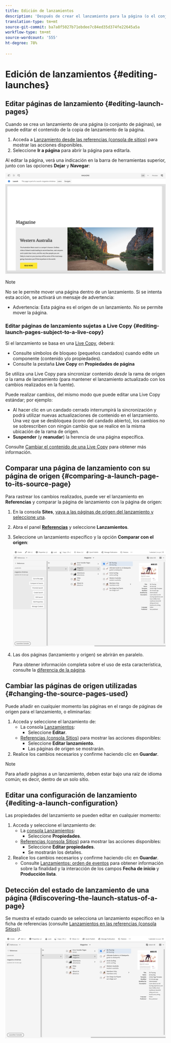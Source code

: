 ```yaml
---
title: Edición de lanzamientos
description: 'Después de crear el lanzamiento para la página (o el conjunto de páginas), se puede editar el contenido de la copia de inicio de las páginas. '
translation-type: tm+mt
source-git-commit: ba7a8f5027b71ebdee7c84ed35d374fe22645a5a
workflow-type: tm+mt
source-wordcount: '555'
ht-degree: 78%

---
```



# Edición de lanzamientos {#editing-launches}

## Editar páginas de lanzamiento {#editing-launch-pages}

Cuando se crea un lanzamiento de una página (o conjunto de páginas), se puede editar el contenido de la copia de lanzamiento de la página.

1. Acceda a [Lanzamiento desde las referencias (consola de sitios)](/help/sites-cloud/authoring/launches/overview.md#launches-in-references-sites-console) para mostrar las acciones disponibles.
1. Seleccione **Ir a página** para abrir la página para editarla.

Al editar la página, verá una indicación en la barra de herramientas superior, junto con las opciones **Dejar** y **Navegar**:

![Abandonar y navegar por el inicio desde el editor de páginas](/help/sites-cloud/authoring/assets/launches-edit-01.png)

>[!NOTE]
>
>No se le permite mover una página dentro de un lanzamiento. Si se intenta esta acción, se activará un mensaje de advertencia:
>
>* Advertencia: Esta página es el origen de un lanzamiento. No se permite mover la página.


### Editar páginas de lanzamiento sujetas a Live Copy {#editing-launch-pages-subject-to-a-live-copy}

Si el lanzamiento se basa en una [Live Copy](/help/sites-cloud/administering/msm/overview.md), deberá:

* Consulte símbolos de bloqueo (pequeños candados) cuando edite un componente (contenido y/o propiedades).
* Consulte la pestaña **Live Copy** en **Propiedades de página**

Se utiliza una Live Copy para sincronizar contenido *desde* la rama de origen *a* la rama de lanzamiento (para mantener el lanzamiento actualizado con los cambios realizados en la fuente).

Puede realizar cambios, del mismo modo que puede editar una Live Copy estándar; por ejemplo:

* Al hacer clic en un candado cerrado interrumpirá la sincronización y podrá utilizar nuevas actualizaciones de contenido en el lanzamiento. Una vez que se desbloquea (icono del candado abierto), los cambios no se sobrescriben con ningún cambio que se realice en la misma ubicación de la rama de origen.
* **Suspender** (y **reanudar**) la herencia de una página específica.

Consulte [Cambiar el contenido de una Live Copy](/help/sites-cloud/administering/msm/creating-live-copies.md) para obtener más información.

## Comparar una página de lanzamiento con su página de origen {#comparing-a-launch-page-to-its-source-page}

Para rastrear los cambios realizados, puede ver el lanzamiento en **Referencias** y comparar la página de lanzamiento con la página de origen:

1. En la consola **Sites**, [vaya a las páginas de origen del lanzamiento y seleccione una](/help/sites-cloud/authoring/getting-started/basic-handling.md#viewing-and-selecting-resources).
1. Abra el panel **[Referencias](/help/sites-cloud/authoring/getting-started/basic-handling.md#references)** y seleccione **Lanzamientos**.
1. Seleccione un lanzamiento específico y la opción **Comparar con el origen**:

   ![Comparación entre el lanzamiento y el origen](/help/sites-cloud/authoring/assets/launches-compare.png)

1. Las dos páginas (lanzamiento y origen) se abrirán en paralelo.

   Para obtener información completa sobre el uso de esta característica, consulte la [diferencia de la página](/help/sites-cloud/authoring/features/page-diff.md).

## Cambiar las páginas de origen utilizadas  {#changing-the-source-pages-used}

Puede añadir en cualquier momento las páginas en el rango de páginas de origen para el lanzamiento, o eliminarlas: 

1. Acceda y seleccione el lanzamiento de:
   * La consola [Lanzamientos](/help/sites-cloud/authoring/launches/overview.md#the-launches-console):
      * Seleccione **Editar**.
   * [Referencias (consola Sitios)](/help/sites-cloud/authoring/launches/overview.md#launches-in-references-sites-console) para mostrar las acciones disponibles:
      * Seleccione **Editar lanzamiento**. 
      * Las páginas de origen se mostrarán.
1. Realice los cambios necesarios y confirme haciendo clic en **Guardar**.

>[!NOTE]
>
>Para añadir páginas a un lanzamiento, deben estar bajo una raíz de idioma común; es decir, dentro de un solo sitio.

## Editar una configuración de lanzamiento  {#editing-a-launch-configuration}

Las propiedades del lanzamiento se pueden editar en cualquier momento:

1. Acceda y seleccione el lanzamiento de:
   * La [consola Lanzamientos](/help/sites-cloud/authoring/launches/overview.md#the-launches-console):
      * Seleccione **Propiedades**.
   * [Referencias (consola Sitios)](/help/sites-cloud/authoring/launches/overview.md#launches-in-references-sites-console) para mostrar las acciones disponibles:
      * Seleccione **Editar propiedades**. 
      * Se mostrarán los detalles.
1. Realice los cambios necesarios y confirme haciendo clic en **Guardar**.
   * Consulte [Lanzamientos: orden de eventos](/help/sites-cloud/authoring/launches/overview.md#launches-the-order-of-events) para obtener información sobre la finalidad y la interacción de los campos **Fecha de inicio** y **Producción lista**.

## Detección del estado de lanzamiento de una página  {#discovering-the-launch-status-of-a-page}

Se muestra el estado cuando se selecciona un lanzamiento específico en la ficha de referencias (consulte [Lanzamientos en las referencias (consola Sitios)](/help/sites-cloud/authoring/launches/overview.md#launches-in-references-sites-console)).

![Descubrimiento del estado de inicio](/help/sites-cloud/authoring/assets/launches-status.png)
